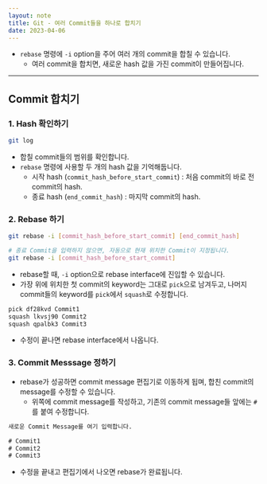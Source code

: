 ```yaml
---
layout: note
title: Git - 여러 Commit들을 하나로 합치기
date: 2023-04-06
---
```





- `rebase` 명령에 `-i` option을 주어 여러 개의 commit을 합칠 수 있습니다.
    - 여러 commit을 합치면, 새로운 hash 값을 가진 commit이 만들어집니다.




---




## Commit 합치기


### 1. Hash 확인하기

```sh
git log
```

- 합칠 commit들의 범위를 확인합니다.
- `rebase` 명령에 사용할 두 개의 hash 값을 기억해둡니다.
    - 시작 hash (`commit_hash_before_start_commit`) : 처음 commit의 바로 전 commit의 hash.
    - 종료 hash (`end_commit_hash`) : 마지막 commit의 hash.


### 2. Rebase 하기

```sh
git rebase -i [commit_hash_before_start_commit] [end_commit_hash]

# 종료 Commit을 입력하지 않으면, 자동으로 현재 위치한 Commit이 지정됩니다.
git rebase -i [commit_hash_before_start_commit]
```

- rebase할 때, `-i` option으로 rebase interface에 진입할 수 있습니다.
- 가장 위에 위치한 첫 commit의 keyword는 그대로 `pick`으로 남겨두고, 나머지 commit들의 keyword를 `pick`에서 `squash`로 수정합니다.

```txt
pick df28kvd Commit1
squash lkvsj90 Commit2
squash qpalbk3 Commit3
```

- 수정이 끝나면 rebase interface에서 나옵니다.


### 3. Commit Messsage 정하기

- rebase가 성공하면 commit message 편집기로 이동하게 됩며, 합친 commit의 message를 수정할 수 있습니다.
    - 위쪽에 commit message를 작성하고, 기존의 commit message들 앞에는 `#`를 붙여 수정합니다.

```txt
새로운 Commit Message를 여기 입력합니다.

# Commit1
# Commit2
# Commit3
```

- 수정을 끝내고 편집기에서 나오면 rebase가 완료됩니다.

